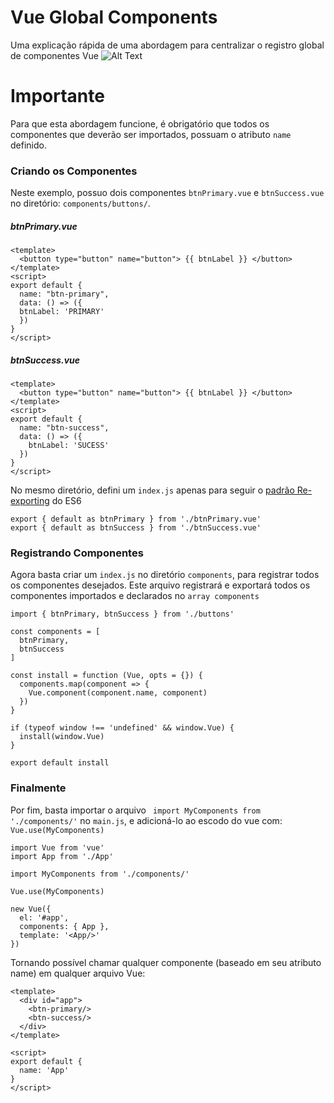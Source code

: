 # Vue Global Components
Uma explicação rápida de uma abordagem para centralizar o registro global de componentes Vue
![Alt Text](https://github.com/lucca-cardial/VueGlobalComponents/raw/master/screenshot/screen.png)

# Importante
Para que esta abordagem funcione, é obrigatório que todos os componentes que deverão ser importados, possuam o atributo `name` definido.

### Criando os Componentes
Neste exemplo, possuo dois componentes `btnPrimary.vue` e `btnSuccess.vue` no diretório: `components/buttons/`.
##### btnPrimary.vue
```
<template>
  <button type="button" name="button"> {{ btnLabel }} </button>
</template>
<script>
export default {
  name: "btn-primary",
  data: () => ({ 
  btnLabel: 'PRIMARY'
  })
}
</script>
```
##### btnSuccess.vue

```
<template>
  <button type="button" name="button"> {{ btnLabel }} </button>
</template>
<script>
export default {
  name: "btn-success",
  data: () => ({
    btnLabel: 'SUCESS'
  })
}
</script>
```
No mesmo diretório, defini um `index.js` apenas para seguir o [padrão Re-exporting](http://exploringjs.com/es6/ch_modules.html#_re-exporting) do ES6
```
export { default as btnPrimary } from './btnPrimary.vue'
export { default as btnSuccess } from './btnSuccess.vue'
```
### Registrando Componentes
Agora basta criar um `index.js` no diretório `components`, para registrar todos os componentes desejados. Este arquivo registrará e exportará todos os componentes importados e declarados no `array components`

```
import { btnPrimary, btnSuccess } from './buttons'

const components = [
  btnPrimary,
  btnSuccess
]

const install = function (Vue, opts = {}) {
  components.map(component => {
    Vue.component(component.name, component)
  })
}

if (typeof window !== 'undefined' && window.Vue) {
  install(window.Vue)
}

export default install
```
### Finalmente
Por fim, basta importar o arquivo ` import MyComponents from './components/'` no `main.js`, e adicioná-lo ao escodo do vue com: `Vue.use(MyComponents)`

```
import Vue from 'vue'
import App from './App'

import MyComponents from './components/'

Vue.use(MyComponents)

new Vue({
  el: '#app',
  components: { App },
  template: '<App/>'
})
```
Tornando possível chamar qualquer componente (baseado em seu atributo name) em qualquer arquivo Vue:
```
<template>
  <div id="app">
    <btn-primary/>
    <btn-success/>
  </div>
</template>

<script>
export default {
  name: 'App'
}
</script>
```
#
